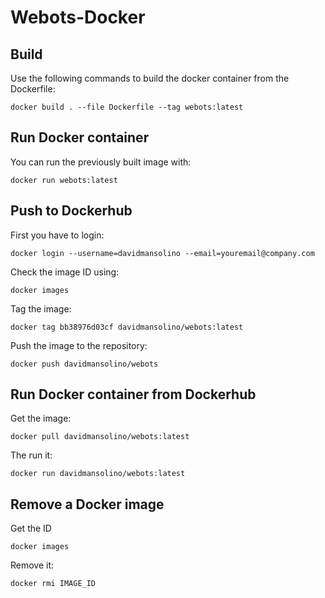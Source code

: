 # Webots-Docker

## Build

Use the following commands to build the docker container from the Dockerfile:

```
docker build . --file Dockerfile --tag webots:latest
```

## Run Docker container

You can run the previously built image with:
```
docker run webots:latest
```

## Push to Dockerhub

First you have to login:
```
docker login --username=davidmansolino --email=youremail@company.com
```

Check the image ID using:
```
docker images
```

Tag the image:
```
docker tag bb38976d03cf davidmansolino/webots:latest
```

Push the image to the repository:
```
docker push davidmansolino/webots
```

## Run Docker container from Dockerhub
Get the image:
```
docker pull davidmansolino/webots:latest
```

The run it:
```
docker run davidmansolino/webots:latest
```

## Remove a Docker image

Get the ID
```
docker images
```

Remove it:
```
docker rmi IMAGE_ID
```
